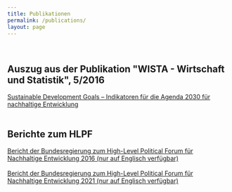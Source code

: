 ```yaml
---
title: Publikationen
permalink: /publications/
layout: page
---
```

<br>

## Auszug aus der Publikation "WISTA - Wirtschaft und Statistik", 5/2016

[Sustainable Development Goals – Indikatoren für die Agenda 2030 für nachhaltige Entwicklung](https://sdgtestenvironment.github.io/sdg-indicators/public/wista_SDG.pdf)
<br><br>
## Berichte zum HLPF

[Bericht der Bundesregierung zum High-Level Political Forum für Nachhaltige Entwicklung 2016 (nur auf Englisch verfügbar)](https://sdgtestenvironment.github.io/sdg-indicators/public/HLPF_Bericht.pdf)
<br><br>
[Bericht der Bundesregierung zum High-Level Political Forum für Nachhaltige Entwicklung 2021 (nur auf Englisch verfügbar)](https://sdgtestenvironment.github.io/sdg-indicators/public/HLPF_Bericht_2021.pdf)

<!-- <br><br>
- Sustainable Development Goals – Indikatoren für die Agenda 2030 für nachhaltige Entwicklung <br>
[Als PDF anzeigen](https://sdgtestenvironment.github.io/sdg-indicators/public/wista_SDG.pdf)
<br><br>
- Bericht der Bundesregierung zum High-Level Political Forum für Nachhaltige Entwicklung 2016 (nur auf Englisch verfügbar) <br>
[Als PDF anzeigen](https://sdgtestenvironment.github.io/sdg-indicators/public/HLPF_Bericht.pdf) -->
